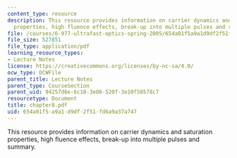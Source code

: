 ```yaml
---
content_type: resource
description: This resource provides information on carrier dynamics and saturation
  properties, high fluence effects, break-up into multiple pulses and summary.
file: /courses/6-977-ultrafast-optics-spring-2005/654a01f5a9a1d9df2f51fd6a9a37a747_chapter8.pdf
file_size: 527851
file_type: application/pdf
learning_resource_types:
- Lecture Notes
license: https://creativecommons.org/licenses/by-nc-sa/4.0/
ocw_type: OCWFile
parent_title: Lecture Notes
parent_type: CourseSection
parent_uid: 94257d6e-6c18-3e08-520f-3e10f58578c7
resourcetype: Document
title: chapter8.pdf
uid: 654a01f5-a9a1-d9df-2f51-fd6a9a37a747
---
```

This resource provides information on carrier dynamics and saturation properties, high fluence effects, break-up into multiple pulses and summary.